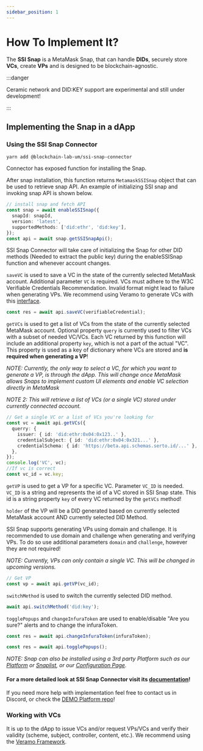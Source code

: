 ```yaml
---
sidebar_position: 1
---
```


# How To Implement It?

The **SSI Snap** is a MetaMask Snap, that can handle **DIDs**, securely store **VCs**, create **VPs** and is designed to be blockchain-agnostic.

:::danger

Ceramic network and DID:KEY support are experimental and still under development!

:::

## Implementing the Snap in a dApp

### Using the SSI Snap Connector

`yarn add @blockchain-lab-um/ssi-snap-connector`

Connector has exposed function for installing the Snap.

After snap installation, this function returns `MetamaskSSISnap` object that can be used to retrieve snap API.
An example of initializing SSI snap and invoking snap API is shown below.

```typescript
// install snap and fetch API
const snap = await enableSSISnap({
  snapId: snapId,
  version: 'latest',
  supportedMethods: ['did:ethr', 'did:key'],
});
const api = await snap.getSSISnapApi();
```

SSI Snap Connector will take care of initializing the Snap for other DID methods (Needed to extract the public key) during the enableSSISnap function and whenever account changes.

`saveVC` is used to save a VC in the state of the currently selected MetaMask account. Additional parameter `VC` is required. VCs must adhere to the W3C Verifiable Credentials Recommendation. Invalid format might lead to failure when generating VPs. We recommend using Veramo to generate VCs with this [interface](https://veramo.io/docs/api/core.verifiablecredential).

```typescript
const res = await api.saveVC(verifiableCredential);
```

`getVCs` is used to get a list of VCs from the state of the currently selected MetaMask account. Optional property `query` is currently used to filter VCs with a subset of needed VC/VCs. Each VC returned by this function will include an additional property `key`, which is not a part of the actual "VC". This property is used as a key of dictionary where VCs are stored and **is required when generating a VP**!

_NOTE: Currently, the only way to select a VC, for which you want to generate a VP, is through the dApp. This will change once MetaMask allows Snaps to implement custom UI elements and enable VC selection directly in MetaMask_

_NOTE 2:_ _This will retrieve a list of VCs (or a single VC) stored under currently connected account._

```typescript
// Get a single VC or a list of VCs you're looking for
const vc = await api.getVCs({
  querry: {
    issuer: { id: 'did:ethr:0x04:0x123..' },
    credentialSubject: { id: 'did:ethr:0x04:0x321...' },
    credentialSchema: { id: 'https://beta.api.schemas.serto.id/...' },
  },
});
console.log('VC', vc);
//If vc is correct
const vc_id = vc.key;
```

`getVP` is used to get a VP for a specific VC. Parameter `VC_ID` is needed. `VC_ID` is a string and represents the id of a VC stored in SSI Snap state. This id is a string property `key` of every VC returned by the `getVCs` method!

`holder` of the VP will be a DID generated based on currently selected MetaMask account AND currently selected DID Method.

SSI Snap supports generating VPs using domain and challenge. It is recommended to use domain and challenge when generating and verifying VPs. To do so use additional parameters `domain` and `challenge`, however they are not required!

_NOTE: Currently, VPs can only contain a single VC. This will be changed in upcoming versions._

```typescript
// Get VP
const vp = await api.getVP(vc_id);
```

`switchMethod` is used to switch the currently selected DID method.

```typescript
await api.switchMethod('did:key');
```

`togglePopups` and `changeInfuraToken` are used to enable/disable "Are you sure?" alerts and to change the infuraToken.

```typescript
const res = await api.changeInfuraToken(infuraToken);

const res = await api.togglePopups();
```

_NOTE:_ _Snap can also be installed using a 3rd party Platform such as our [Platform](https://blockchain-lab-um.github.io/course-dapp/) or [Snaplist](https://snaplist.org/), or our [Configuration Page](../config)._

#### For a more detailed look at SSI Snap Connector visit its [documentation](../plugins/ssi-snap-connector)!

If you need more help with implementation feel free to contact us in Discord, or check the [DEMO Platform repo](https://github.com/blockchain-lab-um/course-dapp)!

### Working with VCs

It is up to the dApp to issue VCs and/or request VPs/VCs and verify their validity (scheme, subject, controller, content, etc.). We recommend using the [Veramo Framework](https://veramo.io/).
